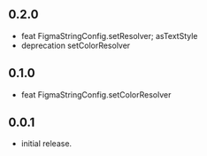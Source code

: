 ## 0.2.0
* feat FigmaStringConfig.setResolver; asTextStyle
* deprecation setColorResolver

## 0.1.0
* feat FigmaStringConfig.setColorResolver

## 0.0.1

* initial release.
